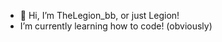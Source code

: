- 👋 Hi, I’m TheLegion_bb, or just Legion!
- I’m currently learning how to code! (obviously)

<!---
TheLegion-bb/TheLegion-bb is a ✨ special ✨ repository because its `README.md` (this file) appears on your GitHub profile.
You can click the Preview link to take a look at your changes.
--->
